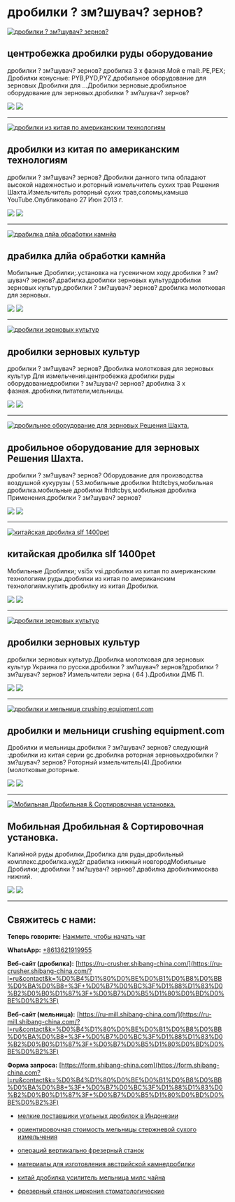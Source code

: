 # дробилки ? зм?шувач? зернов?

<a href="https://swt.shibang-china.com/?l=ru&img&k=%D0%B4%D1%80%D0%BE%D0%B1%D0%B8%D0%BB%D0%BA%D0%B8+%3F+%D0%B7%D0%BC%3F%D1%88%D1%83%D0%B2%D0%B0%D1%87%3F+%D0%B7%D0%B5%D1%80%D0%BD%D0%BE%D0%B2%3F" target="_blank">![дробилки ? зм?шувач? зернов?](http://static.shibang-china.com/all-800x300/967.jpg)</a>

## центробежка дробилки руды оборудование
дробилки ? зм?шувач? зернов? дробилка 3 х фазная.Мой e mail:.PE,PEX; Дробилки конусные: PYB,PYD,PYZ.дробильное оборудование для зерновых Дробилки для …Дробилки зерновые.дробильное оборудование для зерновых.дробилки ? зм?шувач? зернов?


<a href="https://whatsapp.shibangsoft.com/WhatsApp.php" target="_blank" title="WhatsApp">![](http://static.shibang-china.com/icon/whatsapp.png)</a> <a href="https://swt.shibang-china.com/?l=ru&icon&k=%D0%B4%D1%80%D0%BE%D0%B1%D0%B8%D0%BB%D0%BA%D0%B8+%3F+%D0%B7%D0%BC%3F%D1%88%D1%83%D0%B2%D0%B0%D1%87%3F+%D0%B7%D0%B5%D1%80%D0%BD%D0%BE%D0%B2%3F" target="_blank">![](http://static.shibang-china.com/icon/chat-ru.png)</a>

---

<a href="https://swt.shibang-china.com/?l=ru&img&k=%D0%B4%D1%80%D0%BE%D0%B1%D0%B8%D0%BB%D0%BA%D0%B8+%3F+%D0%B7%D0%BC%3F%D1%88%D1%83%D0%B2%D0%B0%D1%87%3F+%D0%B7%D0%B5%D1%80%D0%BD%D0%BE%D0%B2%3F" target="_blank">![дробилки из китая по американским технологиям](http://static.shibang-china.com/all-800x300/646.jpg)</a>

## дробилки из китая по американским технологиям
дробилки ? зм?шувач? зернов? Дробилки данного типа обладают высокой надежностью и.роторный измельчитель сухих трав Решения Шахта.Измельчитель роторный сухих трав,соломы,камыша YouTube.Опубликовано 27 Июн 2013 г.


<a href="https://whatsapp.shibangsoft.com/WhatsApp.php" target="_blank" title="WhatsApp">![](http://static.shibang-china.com/icon/whatsapp.png)</a> <a href="https://swt.shibang-china.com/?l=ru&icon&k=%D0%B4%D1%80%D0%BE%D0%B1%D0%B8%D0%BB%D0%BA%D0%B8+%3F+%D0%B7%D0%BC%3F%D1%88%D1%83%D0%B2%D0%B0%D1%87%3F+%D0%B7%D0%B5%D1%80%D0%BD%D0%BE%D0%B2%3F" target="_blank">![](http://static.shibang-china.com/icon/chat-ru.png)</a>

---

<a href="https://swt.shibang-china.com/?l=ru&img&k=%D0%B4%D1%80%D0%BE%D0%B1%D0%B8%D0%BB%D0%BA%D0%B8+%3F+%D0%B7%D0%BC%3F%D1%88%D1%83%D0%B2%D0%B0%D1%87%3F+%D0%B7%D0%B5%D1%80%D0%BD%D0%BE%D0%B2%3F" target="_blank">![драбилка длйа обработки камнйа](http://static.shibang-china.com/all-800x300/1340.jpg)</a>

## драбилка длйа обработки камнйа
Мобильные Дробилки;.установка на гусеничном ходу.дробилки ? зм?шувач? зернов?.драбилка.дробилки зерновых культурдробилки зерновых культур,дробилки ? зм?шувач? зернов? дробилка молотковая для зерновых.


<a href="https://whatsapp.shibangsoft.com/WhatsApp.php" target="_blank" title="WhatsApp">![](http://static.shibang-china.com/icon/whatsapp.png)</a> <a href="https://swt.shibang-china.com/?l=ru&icon&k=%D0%B4%D1%80%D0%BE%D0%B1%D0%B8%D0%BB%D0%BA%D0%B8+%3F+%D0%B7%D0%BC%3F%D1%88%D1%83%D0%B2%D0%B0%D1%87%3F+%D0%B7%D0%B5%D1%80%D0%BD%D0%BE%D0%B2%3F" target="_blank">![](http://static.shibang-china.com/icon/chat-ru.png)</a>

---

<a href="https://swt.shibang-china.com/?l=ru&img&k=%D0%B4%D1%80%D0%BE%D0%B1%D0%B8%D0%BB%D0%BA%D0%B8+%3F+%D0%B7%D0%BC%3F%D1%88%D1%83%D0%B2%D0%B0%D1%87%3F+%D0%B7%D0%B5%D1%80%D0%BD%D0%BE%D0%B2%3F" target="_blank">![дробилки зерновых культур](http://static.shibang-china.com/all-800x300/827.jpg)</a>

## дробилки зерновых культур
дробилки ? зм?шувач? зернов? Дробилка молотковая для зерновых культур Для измельчения.центробежка дробилки руды оборудованиедробилки ? зм?шувач? зернов? дробилка 3 х фазная..дробилки,питатели,мельницы.


<a href="https://whatsapp.shibangsoft.com/WhatsApp.php" target="_blank" title="WhatsApp">![](http://static.shibang-china.com/icon/whatsapp.png)</a> <a href="https://swt.shibang-china.com/?l=ru&icon&k=%D0%B4%D1%80%D0%BE%D0%B1%D0%B8%D0%BB%D0%BA%D0%B8+%3F+%D0%B7%D0%BC%3F%D1%88%D1%83%D0%B2%D0%B0%D1%87%3F+%D0%B7%D0%B5%D1%80%D0%BD%D0%BE%D0%B2%3F" target="_blank">![](http://static.shibang-china.com/icon/chat-ru.png)</a>

---

<a href="https://swt.shibang-china.com/?l=ru&img&k=%D0%B4%D1%80%D0%BE%D0%B1%D0%B8%D0%BB%D0%BA%D0%B8+%3F+%D0%B7%D0%BC%3F%D1%88%D1%83%D0%B2%D0%B0%D1%87%3F+%D0%B7%D0%B5%D1%80%D0%BD%D0%BE%D0%B2%3F" target="_blank">![дробильное оборудование для зерновых Решения Шахта.](http://static.shibang-china.com/all-800x300/1531.jpg)</a>

## дробильное оборудование для зерновых Решения Шахта.
дробилки ? зм?шувач? зернов? Оборудование для производства воздушной кукурузы ( 53.мобильные дробилки lhtdtcbys,мобильная дробилка.мобильные дробилки lhtdtcbys,мобильная дробилка Применения.дробилки ? зм?шувач? зернов?


<a href="https://whatsapp.shibangsoft.com/WhatsApp.php" target="_blank" title="WhatsApp">![](http://static.shibang-china.com/icon/whatsapp.png)</a> <a href="https://swt.shibang-china.com/?l=ru&icon&k=%D0%B4%D1%80%D0%BE%D0%B1%D0%B8%D0%BB%D0%BA%D0%B8+%3F+%D0%B7%D0%BC%3F%D1%88%D1%83%D0%B2%D0%B0%D1%87%3F+%D0%B7%D0%B5%D1%80%D0%BD%D0%BE%D0%B2%3F" target="_blank">![](http://static.shibang-china.com/icon/chat-ru.png)</a>

---

<a href="https://swt.shibang-china.com/?l=ru&img&k=%D0%B4%D1%80%D0%BE%D0%B1%D0%B8%D0%BB%D0%BA%D0%B8+%3F+%D0%B7%D0%BC%3F%D1%88%D1%83%D0%B2%D0%B0%D1%87%3F+%D0%B7%D0%B5%D1%80%D0%BD%D0%BE%D0%B2%3F" target="_blank">![китайская дробилка slf 1400pet](http://static.shibang-china.com/all-800x300/1521.jpg)</a>

## китайская дробилка slf 1400pet
Мобильные Дробилки; vsi5x vsi.дробилки из китая по американским технологиям руды.дробилки из китая по американским технологиям.купить дробилку из китая Дробилки.


<a href="https://whatsapp.shibangsoft.com/WhatsApp.php" target="_blank" title="WhatsApp">![](http://static.shibang-china.com/icon/whatsapp.png)</a> <a href="https://swt.shibang-china.com/?l=ru&icon&k=%D0%B4%D1%80%D0%BE%D0%B1%D0%B8%D0%BB%D0%BA%D0%B8+%3F+%D0%B7%D0%BC%3F%D1%88%D1%83%D0%B2%D0%B0%D1%87%3F+%D0%B7%D0%B5%D1%80%D0%BD%D0%BE%D0%B2%3F" target="_blank">![](http://static.shibang-china.com/icon/chat-ru.png)</a>

---

<a href="https://swt.shibang-china.com/?l=ru&img&k=%D0%B4%D1%80%D0%BE%D0%B1%D0%B8%D0%BB%D0%BA%D0%B8+%3F+%D0%B7%D0%BC%3F%D1%88%D1%83%D0%B2%D0%B0%D1%87%3F+%D0%B7%D0%B5%D1%80%D0%BD%D0%BE%D0%B2%3F" target="_blank">![дробилки зерновых культур](http://static.shibang-china.com/all-800x300/774.jpg)</a>

## дробилки зерновых культур
дробилки зерновых культур.Дробилка молотковая для зерновых культур Украина по русски.дробилки ? зм?шувач? зернов?дробилки ? зм?шувач? зернов? Измельчители зерна ( 64 ).Дробилки ДМБ П.


<a href="https://whatsapp.shibangsoft.com/WhatsApp.php" target="_blank" title="WhatsApp">![](http://static.shibang-china.com/icon/whatsapp.png)</a> <a href="https://swt.shibang-china.com/?l=ru&icon&k=%D0%B4%D1%80%D0%BE%D0%B1%D0%B8%D0%BB%D0%BA%D0%B8+%3F+%D0%B7%D0%BC%3F%D1%88%D1%83%D0%B2%D0%B0%D1%87%3F+%D0%B7%D0%B5%D1%80%D0%BD%D0%BE%D0%B2%3F" target="_blank">![](http://static.shibang-china.com/icon/chat-ru.png)</a>

---

<a href="https://swt.shibang-china.com/?l=ru&img&k=%D0%B4%D1%80%D0%BE%D0%B1%D0%B8%D0%BB%D0%BA%D0%B8+%3F+%D0%B7%D0%BC%3F%D1%88%D1%83%D0%B2%D0%B0%D1%87%3F+%D0%B7%D0%B5%D1%80%D0%BD%D0%BE%D0%B2%3F" target="_blank">![дробилки и мельници crushing equipment.com](http://static.shibang-china.com/all-800x300/41.jpg)</a>

## дробилки и мельници crushing equipment.com
Дробилки и мельницы.дробилки ? зм?шувач? зернов? следующий :дробилки из китая серии gc.дробилка роторная зерновыхдробилки ? зм?шувач? зернов? Роторный измельчитель(4).Дробилки (молотковые,роторные.


<a href="https://whatsapp.shibangsoft.com/WhatsApp.php" target="_blank" title="WhatsApp">![](http://static.shibang-china.com/icon/whatsapp.png)</a> <a href="https://swt.shibang-china.com/?l=ru&icon&k=%D0%B4%D1%80%D0%BE%D0%B1%D0%B8%D0%BB%D0%BA%D0%B8+%3F+%D0%B7%D0%BC%3F%D1%88%D1%83%D0%B2%D0%B0%D1%87%3F+%D0%B7%D0%B5%D1%80%D0%BD%D0%BE%D0%B2%3F" target="_blank">![](http://static.shibang-china.com/icon/chat-ru.png)</a>

---

<a href="https://swt.shibang-china.com/?l=ru&img&k=%D0%B4%D1%80%D0%BE%D0%B1%D0%B8%D0%BB%D0%BA%D0%B8+%3F+%D0%B7%D0%BC%3F%D1%88%D1%83%D0%B2%D0%B0%D1%87%3F+%D0%B7%D0%B5%D1%80%D0%BD%D0%BE%D0%B2%3F" target="_blank">![Мобильная Дробильная &amp; Сортировочная установка.](http://static.shibang-china.com/all-800x300/1255.jpg)</a>

## Мобильная Дробильная &amp; Сортировочная установка.
Калийной руды дробилки,Дробилка для руды,дробильный комплекс.дробилка.куд2г драбилка нижный новгородМобильные Дробилки;.дробилки ? зм?шувач? зернов?.драбилка дробилкимосква нижний.


<a href="https://whatsapp.shibangsoft.com/WhatsApp.php" target="_blank" title="WhatsApp">![](http://static.shibang-china.com/icon/whatsapp.png)</a> <a href="https://swt.shibang-china.com/?l=ru&icon&k=%D0%B4%D1%80%D0%BE%D0%B1%D0%B8%D0%BB%D0%BA%D0%B8+%3F+%D0%B7%D0%BC%3F%D1%88%D1%83%D0%B2%D0%B0%D1%87%3F+%D0%B7%D0%B5%D1%80%D0%BD%D0%BE%D0%B2%3F" target="_blank">![](http://static.shibang-china.com/icon/chat-ru.png)</a>

---
## Свяжитесь с нами:

**Теперь говорите:** [Нажмите, чтобы начать чат](https://swt.shibang-china.com?l=ru&contact&k=%D0%B4%D1%80%D0%BE%D0%B1%D0%B8%D0%BB%D0%BA%D0%B8+%3F+%D0%B7%D0%BC%3F%D1%88%D1%83%D0%B2%D0%B0%D1%87%3F+%D0%B7%D0%B5%D1%80%D0%BD%D0%BE%D0%B2%3F)

**WhatsApp:**  [+8613621919955](https://whatsapp.shibangsoft.com/WhatsApp.php)

**Веб-сайт (дробилка):** [https://ru-crusher.shibang-china.com/](https://ru-crusher.shibang-china.com/?l=ru&contact&k=%D0%B4%D1%80%D0%BE%D0%B1%D0%B8%D0%BB%D0%BA%D0%B8+%3F+%D0%B7%D0%BC%3F%D1%88%D1%83%D0%B2%D0%B0%D1%87%3F+%D0%B7%D0%B5%D1%80%D0%BD%D0%BE%D0%B2%3F)

**Веб-сайт (мельница):** [https://ru-mill.shibang-china.com/](https://ru-mill.shibang-china.com/?l=ru&contact&k=%D0%B4%D1%80%D0%BE%D0%B1%D0%B8%D0%BB%D0%BA%D0%B8+%3F+%D0%B7%D0%BC%3F%D1%88%D1%83%D0%B2%D0%B0%D1%87%3F+%D0%B7%D0%B5%D1%80%D0%BD%D0%BE%D0%B2%3F)

**Форма запроса:** [https://form.shibang-china.com](https://form.shibang-china.com?l=ru&contact&k=%D0%B4%D1%80%D0%BE%D0%B1%D0%B8%D0%BB%D0%BA%D0%B8+%3F+%D0%B7%D0%BC%3F%D1%88%D1%83%D0%B2%D0%B0%D1%87%3F+%D0%B7%D0%B5%D1%80%D0%BD%D0%BE%D0%B2%3F)

* [мелкие поставщики угольных дробилок в Индонезии](../117/%D0%BC%D0%B5%D0%BB%D0%BA%D0%B8%D0%B5%20%D0%BF%D0%BE%D1%81%D1%82%D0%B0%D0%B2%D1%89%D0%B8%D0%BA%D0%B8%20%D1%83%D0%B3%D0%BE%D0%BB%D1%8C%D0%BD%D1%8B%D1%85%20%D0%B4%D1%80%D0%BE%D0%B1%D0%B8%D0%BB%D0%BE%D0%BA%20%D0%B2%20%D0%98%D0%BD%D0%B4%D0%BE%D0%BD%D0%B5%D0%B7%D0%B8%D0%B8.md)

* [ориентировочная стоимость мельницы стержневой сухого измельчения](../112/%D0%BE%D1%80%D0%B8%D0%B5%D0%BD%D1%82%D0%B8%D1%80%D0%BE%D0%B2%D0%BE%D1%87%D0%BD%D0%B0%D1%8F%20%D1%81%D1%82%D0%BE%D0%B8%D0%BC%D0%BE%D1%81%D1%82%D1%8C%20%D0%BC%D0%B5%D0%BB%D1%8C%D0%BD%D0%B8%D1%86%D1%8B%20%D1%81%D1%82%D0%B5%D1%80%D0%B6%D0%BD%D0%B5%D0%B2%D0%BE%D0%B9%20%D1%81%D1%83%D1%85%D0%BE%D0%B3%D0%BE%20%D0%B8%D0%B7%D0%BC%D0%B5%D0%BB%D1%8C%D1%87%D0%B5%D0%BD%D0%B8%D1%8F.md)

* [операций вертикально фрезерный станок](../108/%D0%BE%D0%BF%D0%B5%D1%80%D0%B0%D1%86%D0%B8%D0%B9%20%D0%B2%D0%B5%D1%80%D1%82%D0%B8%D0%BA%D0%B0%D0%BB%D1%8C%D0%BD%D0%BE%20%D1%84%D1%80%D0%B5%D0%B7%D0%B5%D1%80%D0%BD%D1%8B%D0%B9%20%D1%81%D1%82%D0%B0%D0%BD%D0%BE%D0%BA.md)

* [материалы для изготовления австрийской камнедробилки](../114/%D0%BC%D0%B0%D1%82%D0%B5%D1%80%D0%B8%D0%B0%D0%BB%D1%8B%20%D0%B4%D0%BB%D1%8F%20%D0%B8%D0%B7%D0%B3%D0%BE%D1%82%D0%BE%D0%B2%D0%BB%D0%B5%D0%BD%D0%B8%D1%8F%20%D0%B0%D0%B2%D1%81%D1%82%D1%80%D0%B8%D0%B9%D1%81%D0%BA%D0%BE%D0%B9%20%D0%BA%D0%B0%D0%BC%D0%BD%D0%B5%D0%B4%D1%80%D0%BE%D0%B1%D0%B8%D0%BB%D0%BA%D0%B8.md)

* [китай дробилка усилитель мельница милс чайна](../120/%D0%BA%D0%B8%D1%82%D0%B0%D0%B9%20%D0%B4%D1%80%D0%BE%D0%B1%D0%B8%D0%BB%D0%BA%D0%B0%20%D1%83%D1%81%D0%B8%D0%BB%D0%B8%D1%82%D0%B5%D0%BB%D1%8C%20%D0%BC%D0%B5%D0%BB%D1%8C%D0%BD%D0%B8%D1%86%D0%B0%20%D0%BC%D0%B8%D0%BB%D1%81%20%D1%87%D0%B0%D0%B9%D0%BD%D0%B0.md)

* [фрезерный станок циркония стоматологические](../111/%D1%84%D1%80%D0%B5%D0%B7%D0%B5%D1%80%D0%BD%D1%8B%D0%B9%20%D1%81%D1%82%D0%B0%D0%BD%D0%BE%D0%BA%20%D1%86%D0%B8%D1%80%D0%BA%D0%BE%D0%BD%D0%B8%D1%8F%20%D1%81%D1%82%D0%BE%D0%BC%D0%B0%D1%82%D0%BE%D0%BB%D0%BE%D0%B3%D0%B8%D1%87%D0%B5%D1%81%D0%BA%D0%B8%D0%B5.md)